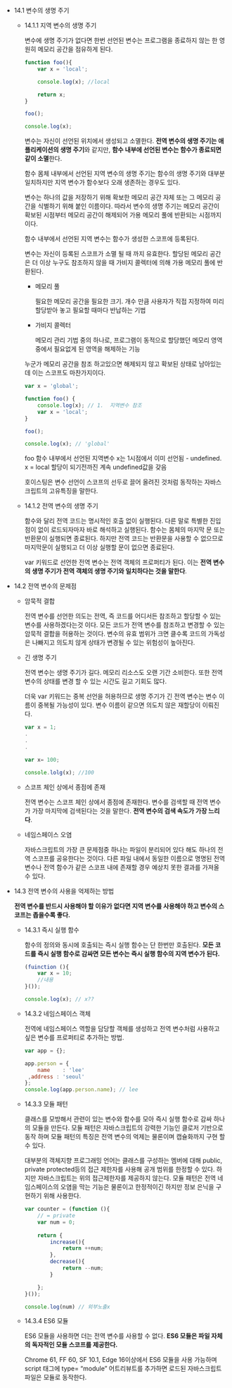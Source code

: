 - 14.1 변수의 생명 주기
    - 14.1.1 지역 변수의 생명 주기
        
        변수에 생명 주기가 없다면 한번 선언된 변수는 프로그램을 종료하지 않는 한 영원히 메모리 공간을 점유하게 된다.
        
        ```jsx
        function foo(){
        	var x = 'local';
        
        	console.log(x); //local
        
        	return x;
        }
        
        foo();
        
        console.log(x); 
        
        ```
        
        변수는 자신이 선언된 위치에서 생성되고 소멸한다.  **전역 변수의 생명 주기는 애플리케이션의 생명 주기**와 같지만, **함수 내부에 선언된 변수는 함수가 종료되면 같이 소멸**한다.
        
        함수 몸체 내부에서 선언된 지역 변수의 생명 주기는 함수의 생명 주기와 대부분 일치하지만 지역 변수가 함수보다 오래 생존하는 경우도 있다.
        
        변수는 하나의 값을 저장하기 위해 확보한 메모리 공간 자체 또는 그 메모리 공간을 식별하기 위해 붙인 이름이다. 따라서 변수의 생명 주기는 메모리 공간이 확보된 시점부터 메모리 공간이 해제되어 가용 메모리 풀에 반환되는 시점까지이다.
        
        함수 내부에서 선언된 지역 변수는 함수가 생성한 스코프에 등록된다. 
        
        변수는 자신이 등록된 스코프가 소멸 될 때 까지 유효한다. 할당된 메모리 공간은 더 이상 누구도 참조하지 않을 때 가비지 콜렉터에 의해 가용 메모리 풀에 반환된다.
        
        - 메모리 풀
            
            필요한 메모리 공간을 필요한 크기. 개수 만큼 사용자가 직접 지정하여 미리 할당받아 놓고 필요할 때마다 반납하는 기법
            
        - 가비지 콜렉터
            
            메모리 관리 기법 중의 하나로, 프로그램이 동적으로 할당했던 메모리 영역 중에서 필요없게 된 영역을 해제하는 기능
            
        
        누군가 메모리 공간을 참조 하고있으면 해제되지 않고 확보된 상태로 남아있는데 이는 스코프도 마찬가지이다.
        
        ```jsx
        var x = 'global';
        
        function foo() {
        	console.log(x); // 1.  지역변수 참조
        	var x = 'local';
        }
        
        foo();
        
        console.log(x); // 'global'
        ```
        
        foo 함수 내부에서 선언된 지역변수 x는 1시점에서 이미 선언됨 - undefined. x = local 할당이 되기전까진 계속 undefined값을 갖음
        
        호이스팅은 변수 선언이 스코프의 선두로 끌어 올려진 것처럼 동작하는 자바스크립트의 고유특징을 말한다.
        
    - 14.1.2 전역 변수의 생명 주기
        
        함수와 달리 전역 코드는 명시적인 호출 없이 실행된다.  다른 말로 특별한 진입점이 없이 로드되자마자 바로 해석하고 실행된다. 함수는 몸체의 마지막 문 또는 반환문이 실행되면 종료된다. 하지만 전역 코드는 반환문을 사용할 수 없으므로 마지막문이 실행되고 더 이상 실행할 문이 없으면 종료된다.
        
        var 키워드로 선언한 전역 변수는 전역 객체의 프로퍼티가 된다. 이는 **전역 변수의 생명 주기가 전역 객체의 생명 주기와 일치하다는 것을 말한다**.
        
- 14.2 전역 변수의 문제점
    - 암묵적 결합
        
        전역 변수를 선언한 의도는 전역, 즉 코드를 어디서든 참조하고 할당할 수 있는 변수를 사용하겠다는것 이다. 모든 코드가 전역 변수를 참조하고 변경할 수 있는 암묵적 결합을 허용하는 것이다. 변수의 유효 범위가 크면 클수록 코드의 가독성은 나빠지고 의도치 않게 상태가 변경될 수 있는 위험성이 높아진다.
        
    - 긴 생명 주기
        
        전역 변수는 생명 주기가 길다. 메모리 리소스도 오랜 기간 소비한다. 또한 전역 변수의 상태를 변경 할 수 있는 시간도 길고 기회도 많다.
        
        더욱 var 키워드는 중복 선언을 허용하므로 생명 주기가 긴 전역 변수는 변수 이름이 중복될 가능성이 있다. 변수 이름이 같으면 의도치 않은 재할당이 이뤄진다.
        
        ```jsx
        var x = 1;
        .
        .
        .
        
        var x= 100;
        
        console.lolg(x); //100
        ```
        
    - 스코프 체인 상에서 종점에 존재
        
        전역 변수는 스코프 체인 상에서 종점에 존재한다. 변수를 검색할 때 전역 변수가 가장 마지막에 검색된다는 것을 말한다. **전역 변수의 검색 속도가 가장 느리다**.
        
    - 네임스페이스 오염
        
        자바스크립트의 가장 큰 문제점중 하나는 파일이 분리되어 있다 해도 하나의 전역 스코프를 공유한다는 것이다. 다른 파일 내에서 동일한 이름으로 명명된 전역 변수나 전역 함수가 같은 스코프 내에 존재할 경우 예상치 못한 결과를 가져올 수 있다.
        
- 14.3 전역 변수의 사용을 억제하는 방법
    
    **전역 변수를 반드시 사용해야 할 이유가 없다면 지역 변수를 사용해야 하고 변수의 스코프는 좁을수록 좋다.**
    
    - 14.3.1 즉시 실행 함수
        
        함수의 정의와 동시에 호출되는 즉시 실행 함수는 단 한번만 호출된다. **모든 코드를 즉시 실행 함수로 감싸면 모든 변수는 즉시 실행 함수의 지역 변수가 된다.**
        
        ```jsx
        (fuinction (){
        	var x = 10;
        	//내용
        }());
        
        console.log(x); // x??
        
        ```
        
    - 14.3.2 네임스페이스 객체
        
        전역에 네임스페이스 역할을 담당할 객체를 생성하고 전역 변수처럼 사용하고 싶은 변수를 프로퍼티로 추가하는 방법.
        
        ```jsx
        var app = {};
        
        app.person = {
        	name    : 'lee'
         ,address : 'seoul'
        };
        console.log(app.person.name); // lee
        ```
        
    - 14.3.3 모듈 패턴
        
        클래스를 모방해서 관련이 있는 변수와 함수를 모아 즉시 실행 함수로 감싸 하나의 모듈을 만든다. 모듈 패턴은 자바스크립트의 강력한 기능인 클로저 기반으로 동작 하며 모듈 패턴의 특징은 전역 변수의 억제는 물론이며 캡슐화까지 구현 할 수 있다.
        
        대부분의 객체지향 프로그래밍 언어는 클래스를 구성하는 멤버에 대해 public, private protected등의 접근 제한자를 사용해 공개 범위를 한정할 수 있다. 하지만 자바스크립트는 위의 접근제한자를 제공하지 않는다. 모듈 패턴은 전역 네임스페이스의 오염을 막는 기능은 물론이고 한정적이긴 하지만 정보 은닉을 구현하기 위해 사용한다.
        
        ```jsx
        var counter = (function (){
        	// = private	 
        	var num = 0;
        	
        	return {
        		increase(){
        			return ++num;
        		},
        		decrease(){
        			return --num;
        		}
        
        	};
        }());
        
        console.log(num) // 외부노출x
        ```
        
    - 14.3.4 ES6 모듈
        
        ES6 모듈을 사용하면 더는 전역 변수를 사용할 수 없다. **ES6 모듈은 파일 자체의 독자적인 모듈 스코프를 제공한다.**
        
        Chrome 61, FF 60, SF 10.1, Edge 16이상에서 ES6 모듈을 사용 가능하며 script 태그에 type= “module” 어트리뷰트를 추가하면 로드된 자바스크립트 파일은 모듈로 동작한다.